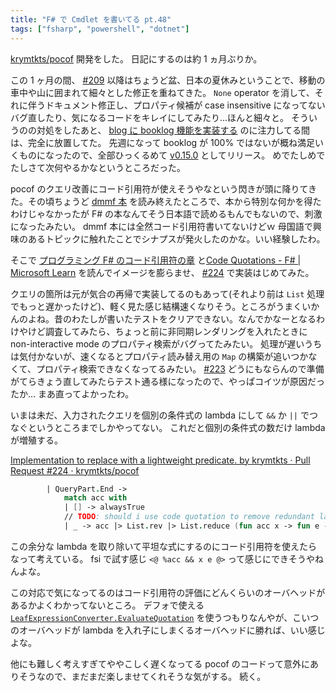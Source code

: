 ```yaml
---
title: "F# で Cmdlet を書いてる pt.48"
tags: ["fsharp", "powershell", "dotnet"]
---
```


[krymtkts/pocof](https://github.com/krymtkts/pocof) 開発をした。
日記にするのは約 1 ヵ月ぶりか。

この 1 ヶ月の間、 [#209](https://github.com/krymtkts/pocof/pull/209) 以降はちょうど盆、日本の夏休みということで、移動の車中や山に囲まれて細々とした修正を重ねてきた。
`None` operator を消して、それに伴うドキュメント修正し、プロパティ候補が case insensitive になってないバグ直したり、気になるコードをキレイにしてみたり...ほんと細々と。
そういうのの対処をしたあと、 [blog に booklog 機能を実装する](/posts/2024-09-01-start-booklog.html) のに注力してる間は、完全に放置してた。
先週になって booklog が 100% ではないが概ね満足いくものになったので、全部ひっくるめて [v0.15.0](https://www.powershellgallery.com/packages/pocof/0.15.0) としてリリース。
めでたしめでたしさて次何やるかなというところだった。

pocof のクエリ改善にコード引用符が使えそうやなという閃きが頭に降りてきた。その頃ちょうど [dmmf 本](/booklogs/dmmf.html) を読み終えたところで、本から特別な何かを得たわけじゃなかったが F# の本なんてそう日本語で読めるもんでもないので、刺激になったみたい。
dmmf 本には全然コード引用符書いてないけどｗ
母国語で興味のあるトピックに触れたことでシナプスが発火したのかな。いい経験したわ。

そこで [プログラミング F# のコード引用符の章](/booklogs/programming-fsharp.html) と[Code Quotations - F# | Microsoft Learn](https://learn.microsoft.com/en-us/dotnet/fsharp/language-reference/code-quotations) を読んでイメージを膨らませ、 [#224](https://github.com/krymtkts/pocof/pull/224) で実装はじめてみた。

クエリの箇所は元が気合の再帰で実装してるのもあって(それより前は `List` 処理でもっと遅かったけど)、軽く見た感じ結構速くなりそう。ところがうまくいかんのよね。昔のわたしが書いたテストをクリアできない。なんでかなーとなるわけやけど調査してみたら、ちょっと前に非同期レンダリングを入れたときに non-interactive mode のプロパティ検索がバグってたみたい。
処理が遅いうちは気付かないが、速くなるとプロパティ読み替え用の `Map` の構築が追いつかなくて、プロパティ検索できなくなってるみたい。
[#223](https://github.com/krymtkts/pocof/issues/223)
どうにもならんので準備がてらきょう直してみたらテスト通る様になったので、やっぱコイツが原因だったか... まあ直ってよかったわ。

いまは未だ、入力されたクエリを個別の条件式の lambda にして `&&` か `||` でつなぐというところまでしかやってない。
これだと個別の条件式の数だけ lambda が増殖する。

[Implementation to replace with a lightweight predicate. by krymtkts · Pull Request #224 · krymtkts/pocof](https://github.com/krymtkts/pocof/pull/224/files#diff-7243da75219fb90456ee38cde35e5d411c463aa6ea393727bf526c89cd032587R232-R236)

```fsharp
        | QueryPart.End ->
            match acc with
            | [] -> alwaysTrue
            // TODO: should i use code quotation to remove redundant lambda?
            | _ -> acc |> List.rev |> List.reduce (fun acc x -> fun e -> combination (acc e) (x e))
```

この余分な lambda を取り除いて平坦な式にするのにコード引用符を使えたらなって考えている。 fsi で試す感じ `<@ %acc && x e @>` って感じにできそうやねんよな。

この対応で気になってるのはコード引用符の評価にどんくらいのオーバヘッドがあるかよくわかってないところ。
デフォで使える [`LeafExpressionConverter.EvaluateQuotation`](https://fsharp.github.io/fsharp-core-docs/reference/fsharp-linq-runtimehelpers-leafexpressionconverter.html#EvaluateQuotation) を使うつもりなんやが、こいつのオーバヘッドが lambda を入れ子にしまくるオーバヘッドに勝れば、いい感じよな。

他にも難しく考えすぎてややこしく遅くなってる pocof のコードって意外にありそうなので、まだまだ楽しませてくれそうな気がする。
続く。
